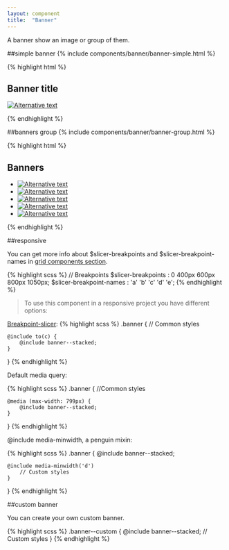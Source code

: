 ```yaml
---
layout: component
title:  "Banner"
---
```


A banner show an image or group of them.

##simple banner
{% include components/banner/banner-simple.html %}

{% highlight html %}
<section class="banner">
    <h1 class="invisible">Banner title</h1>
    <p class="banner__content">
        <a class="banner__content__link" href="url">
            <img src="url" alt="Alternative text">
        </a>
    </p>
</section>
{% endhighlight %}





##banners group
{% include components/banner/banner-group.html %}

{% highlight html %}
<section class="banner">
    <h1 class="invisible">Banners</h1>
    <ul class="banner__content">
        <li class="banner__content__item">
            <a class="banner__content__link" href="#">
                <img src="url" alt="Alternative text">
            </a>
        </li>
        <li class="banner__content__item">
            <a class="banner__content__link" href="#">
                <img src="url" alt="Alternative text">
            </a>
        </li>
        <li class="banner__content__item">
            <a class="banner__content__link" href="#">
                <img src="url" alt="Alternative text">
            </a>
        </li>
        <li class="banner__content__item">
            <a class="banner__content__link" href="#">
                <img src="url" alt="Alternative text">
            </a>
        </li>
        <li class="banner__content__item">
            <a class="banner__content__link" href="#">
                <img src="url" alt="Alternative text">
            </a>
        </li>
    </ul>
</section>
{% endhighlight %}


##responsive

You can get more info about $slicer-breakpoints and $slicer-breakpoint-names in [grid components section](../grid/).

{% highlight scss %}
// Breakpoints
$slicer-breakpoints       : 0   400px   600px   800px   1050px;
$slicer-breakpoint-names  :  'a'     'b'     'c'     'd'      'e';
{% endhighlight %}



> To use this component in a responsive project you have different options:

[Breakpoint-slicer](https://github.com/lolmaus/breakpoint-slicer):
{% highlight scss %}
.banner {
    // Common styles

    @include to(c) {
        @include banner--stacked;
    }

}
{% endhighlight %}


Default media query:

{% highlight scss %}
.banner {
    //Common styles

    @media (max-width: 799px) {
        @include banner--stacked;
    }

}
{% endhighlight %}

@include media-minwidth, a penguin mixin:

{% highlight scss %}
.banner {
    @include banner--stacked;

    @include media-minwidth('d')
    	// Custom styles
    }
}
{% endhighlight %}

##custom banner

You can create your own custom banner.

{% highlight scss %}
.banner--custom {
    @include banner--stacked;
    // Custom styles
}
{% endhighlight %}
